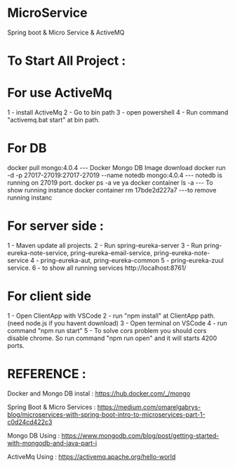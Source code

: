# MicroService
 Spring boot & Micro Service & ActiveMQ
 
# To Start All Project :

# For use ActiveMq

1 - install ActiveMq
2 - Go to bin path
3 - open powershell
4 - Run command "activemq.bat start" at bin path.

# For DB 

docker pull mongo:4.0.4     --- Docker Mongo DB Image download
docker run -d -p 27017-27019:27017-27019 --name notedb mongo:4.0.4     --- notedb is running on 27019 port.
docker ps -a   ve ya docker container ls -a       --- To show running instance 
docker container rm 17bde2d227a7     ---to remove running instanc

# For server side :

1 - Maven update all projects.
2 - Run spring-eureka-server
3 - Run pring-eureka-note-service, pring-eureka-email-service, pring-eureka-note-service
4 - pring-eureka-aut, pring-eureka-common
5 - pring-eureka-zuul service.
6 - to show all running services http://localhost:8761/ 


# For client side
 
1 - Open ClientApp with VSCode
2 - run "npm install" at ClientApp path. (need node.js if you havent download)
3 - Open terminal on VSCode
4 - run command "npm run start"
5 - To solve cors problem you should cors disable chrome. So run command "npm run open" and it will starts 4200 ports.

# REFERENCE : 
Docker and Mongo DB instal : https://hub.docker.com/_/mongo

Spring Boot & Micro Services : https://medium.com/omarelgabrys-blog/microservices-with-spring-boot-intro-to-microservices-part-1-c0d24cd422c3

Mongo DB Using : https://www.mongodb.com/blog/post/getting-started-with-mongodb-and-java-part-i

ActiveMq Using : https://activemq.apache.org/hello-world

